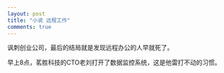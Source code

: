 ```yaml
---
layout: post
title: "小说 远程工作"
comments: true
---
```

讽刺创业公司，最后的结局就是发现远程办公的人早就死了。

早上8点，茗胜科技的CTO老刘打开了数据监控系统，这是他雷打不动的习惯。